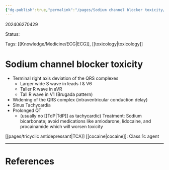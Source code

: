 ```yaml
---
{"dg-publish":true,"permalink":"/pages/Sodium channel blocker toxicity/"}
---
```



202406270429

Status: 

Tags: [[Knowledge/Medicine/ECG\|ECG]], [[toxicology\|toxicology]]

# Sodium channel blocker toxicity
- Terminal right axis deviation of the QRS complexes
    - Larger wide S wave in leads I & V6
    - Taller R wave in aVR
    - Tall R wave in V1 (Brugada pattern)
- Widening of the QRS complex (intraventricular conduction delay)
- Sinus Tachycardia
- Prolonged QT
	- (usually no [[TdP\|TdP]] as tachycardic)
Treatment: Sodium bicarbonate; avoid medications like amiodarone, lidocaine, and procainamide which will worsen toxicity

[[pages/tricyclic antidepressant\|TCA]]
[[cocaine\|cocaine]]: Class 1c agent







___
# References
